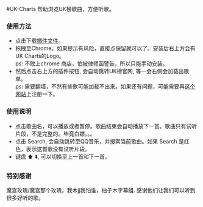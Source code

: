 #UK-Charts
帮助浏览UK榜歌曲，方便听歌。

### 使用方法
* 点击下载[插件文件](https://github.com/xiaoshuangLi/UK-Charts/raw/master/UK-Charts.crx)。
* 拖拽至Chrome。如果提示有风险，直接点保留就可以了。安装后右上方会有UK Charts的Logo。<br> ps: 不敢上chrome 商店，怕被律师函警告，所以只能手动安装。
* 然后点击右上方的插件按钮, 会自动跳转UK榜官网, 等一会右侧会加载出歌单。<br> ps: 需要翻墙，不然有些歌可能加载不出来。如果还有问题，可能需要再[这个网站](https://www.deezer.com)上注册一下。

### 使用说明
* 点击歌曲名，可以播放或者暂停。歌曲结束会自动播放下一首。歌曲只有试听片段，不是完整的。毕竟白嫖。。。
* 点击 Search, 会自动跳转至QQ音乐，并搜索当前歌曲。如果 Search 是红色，表示这首歌没有试听片段。
* 键盘 ⬆️ ⬇️, 可以切换至上一首和下一首。

### 特别感谢
魔宫玫瑰/魔宫那个玫瑰，我木jj我怕谁，柚子木字幕组. 感谢他们让我们可以听到很多好听的歌。
